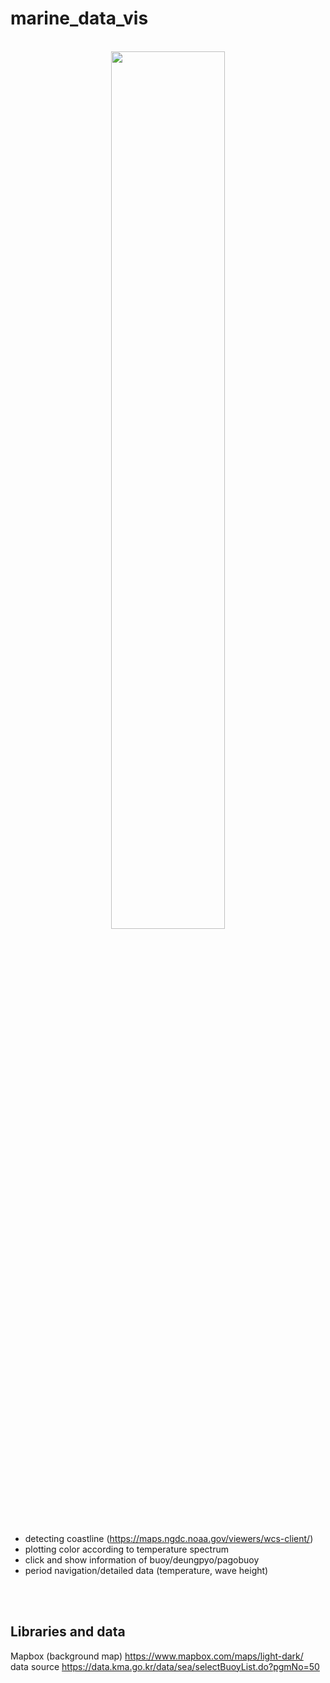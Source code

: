 # marine_data_vis




<br>
<center><img src="https://user-images.githubusercontent.com/39558070/89787900-41290100-db59-11ea-9fe8-bd8e4ae3e0a3.gif" width="60%" height="60%"></center>

<br>

- detecting coastline (https://maps.ngdc.noaa.gov/viewers/wcs-client/)
- plotting color according to temperature spectrum 
- click and show information of buoy/deungpyo/pagobuoy
- period navigation/detailed data (temperature, wave height) 

<br>
<br>

## Libraries and data
Mapbox (background map) https://www.mapbox.com/maps/light-dark/
<br>
data source             https://data.kma.go.kr/data/sea/selectBuoyList.do?pgmNo=50

